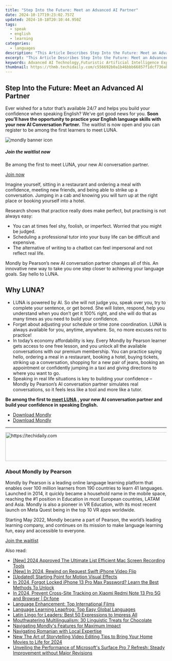 ```yaml
---
title: "Step Into the Future: Meet an Advanced AI Partner"
date: 2024-10-17T19:23:02.757Z
updated: 2024-10-18T20:10:44.950Z
tags:
  - speak
  - english
  - learning
categories:
  - languages
description: "This Article Describes Step Into the Future: Meet an Advanced AI Partner"
excerpt: "This Article Describes Step Into the Future: Meet an Advanced AI Partner"
keywords: Advanced AI Technology,Futuristic Artificial Intelligence Experience,Cutting-Edge AI Partnership,Next-Gen AI Solutions,Innovative AI Assistants for Tomorrow,Future-Proof AI Collaboration,Smart AI Technology Advancements
thumbnail: https://thmb.techidaily.com/c556692b0a1b46bbb66857f1dcf736ab986ca8922706ba1c8b71876c558f69f9.jpg
---
```


## Step Into the Future: Meet an Advanced AI Partner

 Ever wished for a tutor that’s available 24/7 and helps you build your confidence when speaking English? We’ve got good news for you. **Soon you’ll have the opportunity to practice your English language skills with your new AI Conversation Partner.** The waitlist is now open and you can register to be among the first learners to meet LUNA.

![mondly banner icon](https://edge.mondly.com/blog/wp-content/themes/mondly/img/mondly-banner-icon.png "Get Ready To Meet Your New Ai Conversation Partner 2")

##### Join the waitlist now

 Be among the first to meet LUNA, your new AI conversation partner.

[Join now](https://shop.mondly.com/affiliate.php?ACCOUNT=ATISTUDI&AFFILIATE=108875&PATH=https://www.mondly.com?AFFILIATE=108875)

 Imagine yourself, sitting in a restaurant and ordering a meal with confidence, meeting new friends, and being able to strike up a conversation. Jumping in a cab and knowing you will turn up at the right place or booking yourself into a hotel.

 Research shows that practice really does make perfect, but practising is not always easy:

* You can at times feel shy, foolish, or imperfect. Worried that you might be judged.
* Scheduling a professional tutor into your busy life can be difficult and expensive.
* The alternative of writing to a chatbot can feel impersonal and not reflect real life.

 Mondly by Pearson’s new AI conversation partner changes all of this. An innovative new way to take you one step closer to achieving your language goals. Say hello to LUNA.

## Why LUNA?

* LUNA is powered by AI. So she will not judge you, speak over you, try to complete your sentence, or get bored. She will listen, respond, help you understand when you don’t get it 100% right, and she will do that as many times as you need to build your confidence.
* Forget about adjusting your schedule or time zone coordination. LUNA is always available for you, anytime, anywhere. So, no more excuses not to practice!
* In today’s economy affordability is key. Every Mondly by Pearson learner gets access to one free lesson, and you unlock all the available conversations with our premium membership. You can practice saying hello, ordering a meal in a restaurant, booking a hotel, buying tickets, striking up a conversation, shopping for a new pair of jeans, booking an appointment or confidently jumping in a taxi and giving directions to where you want to go.
* Speaking in real life situations is key to building your confidence – Mondly by Pearson’s AI conversation partner simulates real conversations, so it feels less like a tool and more like a tutor.

 **Be among the first to [meet LUNA](https://shop.mondly.com/affiliate.php?ACCOUNT=ATISTUDI&AFFILIATE=108875&PATH=https://www.mondly.com?AFFILIATE=108875) , your new AI conversation partner and build your confidence in speaking English.**

* [Download Mondly](https://www.facebook.com/sharer/sharer.php?u=https%3A%2F%2Fwww.mondly.com%2Fblog%2Fnew-ai-conversation-partner%2F&t=Get+Ready+to+Meet+Your+New+AI+Conversation+Partner "Share on Facebook")
* [Download Mondly](https://shop.mondly.com/affiliate.php?ACCOUNT=ATISTUDI&AFFILIATE=108875&PATH=https://www.mondly.com?AFFILIATE=108875)

---

<!-- affiliate ads begin -->
<a href="https://appsumo.8odi.net/c/5597632/2129738/7443" target="_top" id="2129738">
  <img src="//a.impactradius-go.com/display-ad/7443-2129738" border="0" alt="https://techidaily.com" width="728" height="90"/>
</a>
<img height="0" width="0" src="https://appsumo.8odi.net/i/5597632/2129738/7443" style="position:absolute;visibility:hidden;" border="0" />
<!-- affiliate ads end -->

### About Mondly by Pearson

 Mondly by Pearson is a leading online language learning platform that enables over 100 million learners from 190 countries to learn 41 languages. Launched in 2014, it quickly became a household name in the mobile space, reaching the #1 position in Education in most European countries, LATAM and Asia. Mondly is also a pioneer in VR Education, with its most recent launch on Meta Quest being in the top 10 VR apps worldwide.

 Starting May 2022, Mondly became a part of Pearson, the world’s leading learning company, and continues on its mission to make language learning fun, easy and accessible to everyone.

[Join the waitlist](https://shop.mondly.com/affiliate.php?ACCOUNT=ATISTUDI&AFFILIATE=108875&PATH=https://www.mondly.com?AFFILIATE=108875)

<ins class="adsbygoogle"
     style="display:block"
     data-ad-format="autorelaxed"
     data-ad-client="ca-pub-7571918770474297"
     data-ad-slot="1223367746"></ins>

<ins class="adsbygoogle"
     style="display:block"
     data-ad-client="ca-pub-7571918770474297"
     data-ad-slot="8358498916"
     data-ad-format="auto"
     data-full-width-responsive="true"></ins>

<span class="atpl-alsoreadstyle">Also read:</span>
<div><ul>
<li><a href="https://screen-mirroring-recording.techidaily.com/new-2024-approved-the-ultimate-list-efficient-mac-screen-recording-tools/"><u>[New] 2024 Approved The Ultimate List Efficient Mac Screen Recording Tools</u></a></li>
<li><a href="https://article-knowledge.techidaily.com/new-in-2024-rewind-on-request-swift-iphone-video-flip/"><u>[New] In 2024, Rewind on Request Swift iPhone Video Flip</u></a></li>
<li><a href="https://extra-skills.techidaily.com/updated-starting-point-for-motion-visual-effects/"><u>[Updated] Starting Point for Motion Visual Effects</u></a></li>
<li><a href="https://ios-unlock.techidaily.com/in-2024-forgot-locked-iphone-13-pro-max-password-learn-the-best-methods-to-unlock-by-drfone-ios/"><u>In 2024, Forgot Locked iPhone 13 Pro Max Password? Learn the Best Methods To Unlock</u></a></li>
<li><a href="https://phone-solutions.techidaily.com/in-2024-prevent-cross-site-tracking-on-xiaomi-redmi-note-13-pro-5g-and-browser-drfone-by-drfone-virtual-android/"><u>In 2024, Prevent Cross-Site Tracking on Xiaomi Redmi Note 13 Pro 5G and Browser | Dr.fone</u></a></li>
<li><a href="https://mondly-stories.techidaily.com/language-enhancement-top-international-films/"><u>Language Enhancement: Top International Films</u></a></li>
<li><a href="https://mondly-stories.techidaily.com/language-learning-leapfrog-top-easy-global-languages/"><u>Language Learning Leapfrog: Top Easy Global Languages</u></a></li>
<li><a href="https://mondly-stories.techidaily.com/latin-lingo-for-leaders-best-50-expressions-to-impress-all/"><u>Latin Lingo for Leaders: Best 50 Expressions to Impress All</u></a></li>
<li><a href="https://mondly-stories.techidaily.com/mouthwatering-multilingualism-30-linguistic-treats-for-chocolate/"><u>Mouthwatering Multilingualism: 30 Linguistic Treats for Chocolate</u></a></li>
<li><a href="https://mondly-stories.techidaily.com/navigating-mondlys-features-for-maximum-impact/"><u>Navigating Mondly's Features for Maximum Impact</u></a></li>
<li><a href="https://mondly-stories.techidaily.com/navigating-romanian-with-local-expertise/"><u>Navigating Romanian with Local Expertise</u></a></li>
<li><a href="https://smart-video-creator.techidaily.com/new-the-art-of-storytelling-video-editing-tips-to-bring-your-home-movies-to-life-for-2024/"><u>New The Art of Storytelling Video Editing Tips to Bring Your Home Movies to Life for 2024</u></a></li>
<li><a href="https://buynow-tips.techidaily.com/unveiling-the-performance-of-microsofts-surface-pro-7-refresh-steady-improvement-without-major-revisions/"><u>Unveiling the Performance of Microsoft's Surface Pro 7 Refresh: Steady Improvement without Major Revisions</u></a></li>
</ul></div>

